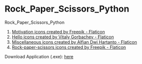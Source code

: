 # Rock_Paper_Scissors_Python
 Rock_Paper_Scissors_Python

1. <a href="https://www.flaticon.com/free-icons/motivation" title="motivation icons">Motivation icons created by Freepik - Flaticon</a>
2. <a href="https://www.flaticon.com/free-icons/hello" title="hello icons">Hello icons created by Vitaly Gorbachev - Flaticon</a>
3. <a href="https://www.flaticon.com/free-icons/miscellaneous" title="miscellaneous icons">Miscellaneous icons created by Alfian Dwi Hartanto - Flaticon</a>
4. <a href="https://www.flaticon.com/free-icons/rock-paper-scissors" title="rock-paper-scissors icons">Rock-paper-scissors icons created by Freepik - Flaticon</a>

Download Application (.exe): [here](https://github.com/LeBronWilly/Rock_Paper_Scissors_Python/releases)

